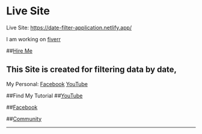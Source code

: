 # Live Site 

Live Site: https://date-filter-application.netlify.app/

I am working on [fiverr](https://www.fiverr.com/freelancersabid)

##[Hire Me](https://www.fiverr.com/freelancersabid)

## This Site is created for filtering data by date,

My Personal:
[Facebook](https://www.facebook.com/hasibul.islam.sabid)
[YouTube](https://www.youtube.com/channel/UCTs-wmTcMrkBv0-eDIx4f0w)

##Find My Tutorial 
##[YouTube](https://www.youtube.com/c/listencoders)

##[Facebook](https://www.facebook.com/ListenCoders)

##[Community](https://www.facebook.com/groups/listencoderscommunity)

----------------
